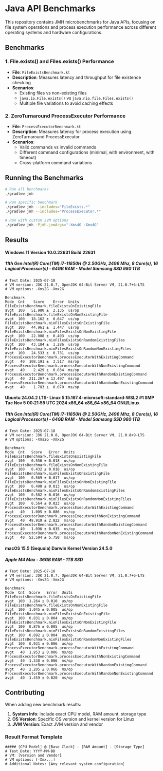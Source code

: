 # Java API Benchmarks

This repository contains JMH microbenchmarks for Java APIs, focusing on file system operations and process execution performance across different operating systems and hardware configurations.

## Benchmarks

### 1. File.exists() and Files.exists() Performance
- **File**: `FileExistsBenchmark.kt`
- **Description**: Measures latency and throughput for file existence checking
- **Scenarios**:
    - Existing files vs non-existing files
    - `java.io.File.exists()` vs `java.nio.file.Files.exists()`
    - Multiple file variations to avoid caching effects

### 2. ZeroTurnaround ProcessExecutor Performance
- **File**: `ProcessExecutorBenchmark.kt`
- **Description**: Measures latency for process execution using ZeroTurnaround ProcessExecutor
- **Scenarios**:
    - Valid commands vs invalid commands
    - Different command configurations (minimal, with environment, with timeout)
    - Cross-platform command variations

## Running the Benchmarks

```bash
# Run all benchmarks
./gradlew jmh

# Run specific benchmark
./gradlew jmh --includes="FileExists.*"
./gradlew jmh --includes="ProcessExecutor.*"

# Run with custom JVM options
./gradlew jmh -Pjmh.jvmArgs="-Xms4G -Xmx4G"
```

## Results

#### Windows 11 Version	10.0.22631 Build 22631

##### 11th Gen Intel(R) Core(TM) i7-11850H @ 2.50GHz, 2496 Mhz, 8 Core(s), 16 Logical Processor(s) - 64GB RAM - Model	Samsung SSD 980 1TB

```
# Test Date: 2025-07-18
# VM version: JDK 21.0.7, OpenJDK 64-Bit Server VM, 21.0.7+6-LTS
# VM options: -Xms2G -Xmx2G

Benchmark                                                             Mode  Cnt    Score    Error  Units
FileExistsBenchmark.fileExistsOnExistingFile                          avgt  100   51.980 ±  2.135  us/op
FileExistsBenchmark.fileExistsOnNonExistingFile                       avgt  100   18.162 ±  0.647  us/op
FileExistsBenchmark.nioFilesExistsOnExistingFile                      avgt  100   44.961 ±  1.447  us/op
FileExistsBenchmark.nioFilesExistsOnNonExistingFile                   avgt  100   22.008 ±  0.493  us/op
FileExistsBenchmark.nioFilesExistsOnRandomExistingFiles               avgt  100   43.184 ±  1.286  us/op
FileExistsBenchmark.nioFilesExistsOnRandomNonExistingFiles            avgt  100   24.533 ±  0.731  us/op
ProcessExecutorBenchmark.processExecutorWithExistingCommand           avgt   40  108.191 ±  3.517  ms/op
ProcessExecutorBenchmark.processExecutorWithNonExistingCommand        avgt   40    2.429 ±  0.034  ms/op
ProcessExecutorBenchmark.processExecutorWithRandomExistingCommand     avgt   40  211.267 ± 13.497  ms/op
ProcessExecutorBenchmark.processExecutorWithRandomNonExistingCommand  avgt   40    1.783 ±  0.070  ms/op
```

#### Ubuntu 24.04.2 LTS- Linux 5.15.167.4-microsoft-standard-WSL2 #1 SMP Tue Nov 5 00:21:55 UTC 2024 x86_64 x86_64 x86_64 GNU/Linux

##### 11th Gen Intel(R) Core(TM) i7-11850H @ 2.50GHz, 2496 Mhz, 8 Core(s), 16 Logical Processor(s) - 64GB RAM - Model	Samsung SSD 980 1TB

```
# Test Date: 2025-07-18
# VM version: JDK 21.0.8, OpenJDK 64-Bit Server VM, 21.0.8+9-LTS
# VM options: -Xms2G -Xmx2G

Benchmark                                                             Mode  Cnt   Score   Error  Units
FileExistsBenchmark.fileExistsOnExistingFile                          avgt  100   0.556 ± 0.018  us/op
FileExistsBenchmark.fileExistsOnNonExistingFile                       avgt  100   0.432 ± 0.018  us/op
FileExistsBenchmark.nioFilesExistsOnExistingFile                      avgt  100   0.569 ± 0.017  us/op
FileExistsBenchmark.nioFilesExistsOnNonExistingFile                   avgt  100   0.490 ± 0.013  us/op
FileExistsBenchmark.nioFilesExistsOnRandomExistingFiles               avgt  100   0.582 ± 0.016  us/op
FileExistsBenchmark.nioFilesExistsOnRandomNonExistingFiles            avgt  100   0.564 ± 0.023  us/op
ProcessExecutorBenchmark.processExecutorWithExistingCommand           avgt   40   1.005 ± 0.086  ms/op
ProcessExecutorBenchmark.processExecutorWithNonExistingCommand        avgt   40  48.910 ± 2.822  ms/op
ProcessExecutorBenchmark.processExecutorWithRandomExistingCommand     avgt   40   1.096 ± 0.035  ms/op
ProcessExecutorBenchmark.processExecutorWithRandomNonExistingCommand  avgt   40  52.594 ± 5.750  ms/op
```

#### macOS 15.5 (Sequoia) Darwin Kernel Version 24.5.0

##### Apple M4 Max - 36GB RAM - 1TB SSD

```
# Test Date: 2025-07-18
# VM version: JDK 21.0.7, OpenJDK 64-Bit Server VM, 21.0.7+6-LTS
# VM options: -Xms2G -Xmx2G

Benchmark                                                             Mode  Cnt  Score   Error  Units
FileExistsBenchmark.fileExistsOnExistingFile                          avgt  100  1.264 ± 0.010  us/op
FileExistsBenchmark.fileExistsOnNonExistingFile                       avgt  100  1.045 ± 0.005  us/op
FileExistsBenchmark.nioFilesExistsOnExistingFile                      avgt  100  0.831 ± 0.004  us/op
FileExistsBenchmark.nioFilesExistsOnNonExistingFile                   avgt  100  0.876 ± 0.005  us/op
FileExistsBenchmark.nioFilesExistsOnRandomExistingFiles               avgt  100  0.892 ± 0.004  us/op
FileExistsBenchmark.nioFilesExistsOnRandomNonExistingFiles            avgt  100  0.931 ± 0.006  us/op
ProcessExecutorBenchmark.processExecutorWithExistingCommand           avgt   40  1.953 ± 0.006  ms/op
ProcessExecutorBenchmark.processExecutorWithNonExistingCommand        avgt   40  1.338 ± 0.006  ms/op
ProcessExecutorBenchmark.processExecutorWithRandomExistingCommand     avgt   40  2.205 ± 0.066  ms/op
ProcessExecutorBenchmark.processExecutorWithRandomNonExistingCommand  avgt   40  1.459 ± 0.020  ms/op
```

## Contributing

When adding new benchmark results:

1. **System Info**: Include exact CPU model, RAM amount, storage type
2. **OS Version**: Specific OS version and kernel version for Linux
3. **JVM Version**: Exact JVM version and vendor

### Result Format Template

```
##### [CPU Model] @ [Base Clock] - [RAM Amount] - [Storage Type]
# Test Date: YYYY-MM-DD
# VM: [Version and Vendor]
# VM options: [-Xmx...]
# Additional Notes: [Any relevant system configuration]
```